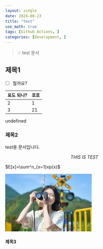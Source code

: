 ```yaml
---
layout: single
date: 2024-08-23
title: "test"
use_math: true
tags: [Github Actions, ]
categories: [Development, ]
---
```


> 💡 test 문서



## 제목1

- [ ] 뭘까요?

| 표도 되나? | 호호 |
| ------ | -- |
| 2      | 1  |
| 3      | 21 |

undefined

### 제목2


test용 문서입니다.


$$
THIS~IS~TEST
$$


$E[x]=\sum^n_{x=1}xp(x)$


![0](/assets/img/2024-08-23-test.md/0.png)



#### 제목3

